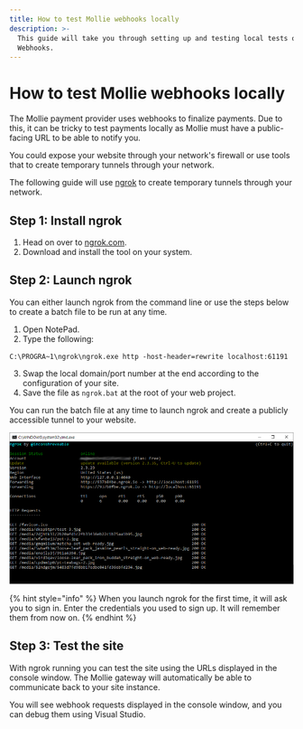 ```yaml
---
title: How to test Mollie webhooks locally
description: >-
  This guide will take you through setting up and testing local tests of Mollie
  Webhooks.
---
```


# How to test Mollie webhooks locally

The Mollie payment provider uses webhooks to finalize payments. Due to this, it can be tricky to test payments locally as Mollie must have a public-facing URL to be able to notify you.

You could expose your website through your network's firewall or use tools that to create temporary tunnels through your network.

The following guide will use [ngrok](https://ngrok.com/) to create temporary tunnels through your network.

## Step 1: Install ngrok

1. Head on over to [ngrok.com](https://ngrok.com/).
2. Download and install the tool on your system.

## Step 2: Launch ngrok

You can either launch ngrok from the command line or use the steps below to create a batch file to be run at any time.

1. Open NotePad.
2. Type the following:

```
C:\PROGRA~1\ngrok\ngrok.exe http -host-header=rewrite localhost:61191
```

3. Swap the local domain/port number at the end according to the configuration of your site.
4. Save the file as `ngrok.bat` at the root of your web project.

You can run the batch file at any time to launch ngrok and create a publicly accessible tunnel to your website.

![The ngrok UI.](../../media/ngrok.png)

{% hint style="info" %}
When you launch ngrok for the first time, it will ask you to sign in. Enter the credentials you used to sign up. It will remember them from now on.
{% endhint %}

## Step 3: Test the site

With ngrok running you can test the site using the URLs displayed in the console window. The Mollie gateway will automatically be able to communicate back to your site instance.

You will see webhook requests displayed in the console window, and you can debug them using Visual Studio.
